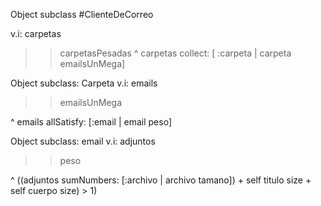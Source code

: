 Object subclass #ClienteDeCorreo

v.i: carpetas


>> carpetasPesadas
^ carpetas collect: [ :carpeta | carpeta emailsUnMega]




Object subclass: Carpeta
v.i: emails


>> emailsUnMega

^ emails allSatisfy: [:email | email peso]




Object subclass: email
v.i: adjuntos

>> peso

^ ((adjuntos sumNumbers: [:archivo | archivo tamano]) + self titulo size + self cuerpo size) > 1)